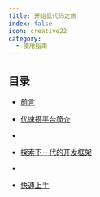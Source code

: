 ```yaml
---
title: 开始低代码之旅
index: false
icon: creative22
category:
  - 使用指南
---
```


## 目录

- [前言](preface.md)

- [优速搭平台简介](intro.md)
- 
- [探索下一代的开发框架](next-fontend-framework.md)
- 
- [快速上手](start.md)
